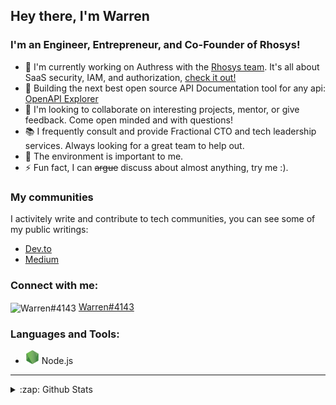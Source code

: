 ## Hey there, I'm Warren

### I'm an Engineer, Entrepreneur, and Co-Founder of Rhosys!
- 🔭 I'm currently working on Authress with the [Rhosys team](https://rhosys.ch). It's all about SaaS security, IAM, and authorization, [check it out!](https://authress.io)
- 🌱 Building the next best open source API Documentation tool for any api: [OpenAPI Explorer](https://github.com/Rhosys/openapi-explorer)
- 👯 I'm looking to collaborate on interesting projects, mentor, or give feedback. Come open minded and with questions!
- 📚 I frequently consult and provide Fractional CTO and tech leadership services. Always looking for a great team to help out.
- 🌿 The environment is important to me.
- ⚡ Fun fact, I can ~~argue~~ discuss about almost anything, try me :).

### My communities
I activitely write and contribute to tech communities, you can see some of my public writings:
* [Dev.to](https://dev.to/wparad)
* [Medium](https://wparad.medium.com)

### Connect with me:
<img align="center" alt="Warren#4143" width="22px" src="https://discord.com/assets/9f6f9cd156ce35e2d94c0e62e3eff462.png" /> <a href="https://discord.gg/QWkQDKJbxw">Warren#4143</a>

### Languages and Tools:
- <img alt="Node.js" width="22px" src="https://raw.githubusercontent.com/github/explore/80688e429a7d4ef2fca1e82350fe8e3517d3494d/topics/nodejs/nodejs.png" /> Node.js

---

<details>
  <summary>:zap: Github Stats</summary>

  <img align="center" alt="Xenfo's Github Stats" src="https://github-readme-stats.xenfo.vercel.app/api?username=wparad&show_icons=true&count_private=true&hide_border=true&bg_color=0d1117&text_color=ffffff" />
  <img align="center" alt="Xenfo's Top Languages" src="https://github-readme-stats.xenfo.vercel.app/api/top-langs/?username=wparad&layout=compact&hide_border=true&bg_color=0d1117&text_color=ffffff" />
</details>
